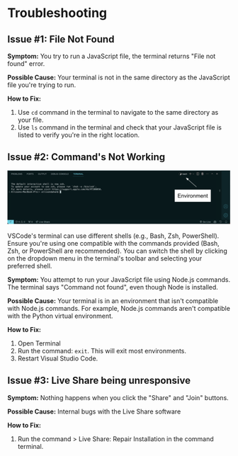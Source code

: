 # Troubleshooting 

## Issue #1: File Not Found

**Symptom:** You try to run a JavaScript file, the terminal returns "File not found" error.

**Possible Cause:** Your terminal is not in the same directory as the JavaScript file you're trying to run.

**How to Fix:**
1.  Use `cd` command in the terminal to navigate to the same directory as your file.
2.  Use `ls` command in the terminal and check that your JavaScript file is listed to verify you're in the right location.

## Issue #2: Command's Not Working
![Checking the Environment in VSCode's Terminal](assets/images/environment.png)

VSCode's terminal can use different shells (e.g., Bash, Zsh, PowerShell). Ensure you're using one compatible with the commands provided (Bash, Zsh, or PowerShell are recommended). You can switch the shell by clicking on the dropdown menu in the terminal's toolbar and selecting your preferred shell.

**Symptom:** You attempt to run your JavaScript file using Node.js commands. The terminal says "Command not found", even though Node is installed.

**Possible Cause:** Your terminal is in an environment that isn't compatible with Node.js commands. For example, Node.js commands aren't compatible with the Python virtual environment.

**How to Fix:**

1. Open Terminal
2. Run the command: `exit`. This will exit most environments.
3. Restart Visual Studio Code. 

## Issue #3: Live Share being unresponsive

**Symptom:** Nothing happens when you click the "Share" and "Join" buttons.

**Possible Cause:** Internal bugs with the Live Share software

**How to Fix:**
1.  Run the command > Live Share: Repair Installation in the command terminal.



